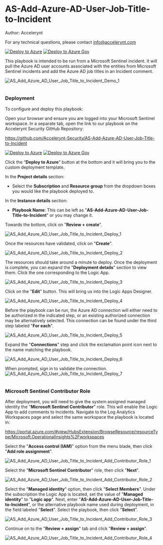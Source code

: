 # AS-Add-Azure-AD-User-Job-Title-to-Incident
Author: Accelerynt

For any technical questions, please contact info@accelerynt.com

[![Deploy to Azure](https://aka.ms/deploytoazurebutton)](https://portal.azure.com/#create/Microsoft.Template/uri/https%3A%2F%2Fraw.githubusercontent.com%2FAzure%2FAzure-Sentinel%2Fmaster%2FPlaybooks%2FAS-Add-Azure-AD-User-Job-Title-to-Incident%2Fazuredeploy.json)
[![Deploy to Azure Gov](https://aka.ms/deploytoazuregovbutton)](https://portal.azure.us/#create/Microsoft.Template/uri/https%3A%2F%2Fraw.githubusercontent.com%2FAzure%2FAzure-Sentinel%2Fmaster%2FPlaybooks%2FAS-Add-Azure-AD-User-Job-Title-to-Incident%2Fazuredeploy.json)    

This playbook is intended to be run from a Microsoft Sentinel incident. It will pull the Azure AD user accounts associated with the entities from Microsoft Sentinel incidents and add the Azure AD job titles in an Incident comment.


![AS_Add_Azure_AD_User_Job_Title_to_Incident_Demo_1](Images/AS_Add_Azure_AD_User_Job_Title_to_Incident_Demo_1.png)


#
### Deployment

To configure and deploy this playbook:

Open your browser and ensure you are logged into your Microsoft Sentinel workspace. In a separate tab, open the link to our playbook on the Accelerynt Security GitHub Repository:

https://github.com/Accelerynt-Security/AS-Add-Azure-AD-User-Job-Title-to-Incident

[![Deploy to Azure](https://aka.ms/deploytoazurebutton)](https://portal.azure.com/#create/Microsoft.Template/uri/https%3A%2F%2Fraw.githubusercontent.com%2FAzure%2FAzure-Sentinel%2Fmaster%2FPlaybooks%2FAS-Add-Azure-AD-User-Job-Title-to-Incident%2Fazuredeploy.json)
[![Deploy to Azure Gov](https://aka.ms/deploytoazuregovbutton)](https://portal.azure.us/#create/Microsoft.Template/uri/https%3A%2F%2Fraw.githubusercontent.com%2FAzure%2FAzure-Sentinel%2Fmaster%2FPlaybooks%2FAS-Add-Azure-AD-User-Job-Title-to-Incident%2Fazuredeploy.json)

Click the “**Deploy to Azure**” button at the bottom and it will bring you to the custom deployment template.

In the **Project details** section:

* Select the **Subscription** and **Resource group** from the dropdown boxes you would like the playbook deployed to.  

In the **Instance details** section:  
                                                  
* **Playbook Name**: This can be left as "**AS-Add-Azure-AD-User-Job-Title-to-Incident**" or you may change it. 

Towards the bottom, click on "**Review + create**". 

![AS_Add_Azure_AD_User_Job_Title_to_Incident_Deploy_1](Images/AS_Add_Azure_AD_User_Job_Title_to_Incident_Deploy_1.png)

Once the resources have validated, click on "**Create**".

![AS_Add_Azure_AD_User_Job_Title_to_Incident_Deploy_2](Images/AS_Add_Azure_AD_User_Job_Title_to_Incident_Deploy_2.png)

The resources should take around a minute to deploy. Once the deployment is complete, you can expand the "**Deployment details**" section to view them.
Click the one corresponding to the Logic App.

![AS_Add_Azure_AD_User_Job_Title_to_Incident_Deploy_3](Images/AS_Add_Azure_AD_User_Job_Title_to_Incident_Deploy_3.png)

Click on the "**Edit**" button. This will bring us into the Logic Apps Designer.

![AS_Add_Azure_AD_User_Job_Title_to_Incident_Deploy_4](Images/AS_Add_Azure_AD_User_Job_Title_to_Incident_Deploy_4.png)

Before the playbook can be run, the Azure AD connection will either need to be authorized in the indicated step, or an existing authorized connection may be alternatively selected. This connection can be found under the third step labeled "**For each**".

![AS_Add_Azure_AD_User_Job_Title_to_Incident_Deploy_5](Images/AS_Add_Azure_AD_User_Job_Title_to_Incident_Deploy_5.png)

Expand the "**Connections**" step and click the exclamation point icon next to the name matching the playbook.
                                                                                                
![AS_Add_Azure_AD_User_Job_Title_to_Incident_Deploy_6](Images/AS_Add_Azure_AD_User_Job_Title_to_Incident_Deploy_6.png)

When prompted, sign in to validate the connection.                                                                                                
![AS_Add_Azure_AD_User_Job_Title_to_Incident_Deploy_7](Images/AS_Add_Azure_AD_User_Job_Title_to_Incident_Deploy_7.png)

#
### Microsoft Sentinel Contributor Role

After deployment, you will need to give the system assigned managed identity the "**Microsoft Sentinel Contributor**" role. This will enable the Logic App to add comments to Incidents. Navigate to the Log Analytics Workspaces page and select the same workspace the playbook is located in:

https://portal.azure.com/#view/HubsExtension/BrowseResource/resourceType/Microsoft.OperationalInsights%2Fworkspaces

Select the "**Access control (IAM)**" option from the menu blade, then click "**Add role assignment**".

![AS_Add_Azure_AD_User_Job_Title_to_Incident_Add_Contributor_Role_1](Images/AS_Add_Azure_AD_User_Job_Title_to_Incident_Add_Contributor_Role_1.png)

Select the "**Microsoft Sentinel Contributor**" role, then click "**Next**".

![AS_Add_Azure_AD_User_Job_Title_to_Incident_Add_Contributor_Role_2](Images/AS_Add_Azure_AD_User_Job_Title_to_Incident_Add_Contributor_Role_2.png)

Select the "**Managed identity**" option, then click "**Select Members**". Under the subscription the Logic App is located, set the value of "**Managed identity**" to "**Logic app**". Next, enter "**AS-Add-Azure-AD-User-Job-Title-to-Incident**", or the alternative playbook name used during deployment, in the field labeled "**Select**". Select the playbook, then click "**Select**".

![AS_Add_Azure_AD_User_Job_Title_to_Incident_Add_Contributor_Role_3](Images/AS_Add_Azure_AD_User_Job_Title_to_Incident_Add_Contributor_Role_3.png)

Continue on to the "**Review + assign**" tab and click "**Review + assign**".

![AS_Add_Azure_AD_User_Job_Title_to_Incident_Add_Contributor_Role_4](Images/AS_Add_Azure_AD_User_Job_Title_to_Incident_Add_Contributor_Role_4.png)
